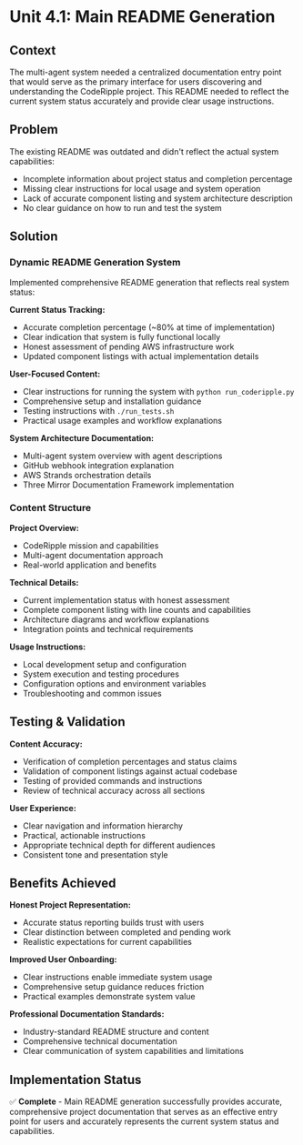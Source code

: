 # Unit 4.1: Main README Generation

## Context

The multi-agent system needed a centralized documentation entry point that would serve as the primary interface for users discovering and understanding the CodeRipple project. This README needed to reflect the current system status accurately and provide clear usage instructions.

## Problem

The existing README was outdated and didn't reflect the actual system capabilities:
- Incomplete information about project status and completion percentage
- Missing clear instructions for local usage and system operation
- Lack of accurate component listing and system architecture description
- No clear guidance on how to run and test the system

## Solution

### Dynamic README Generation System

Implemented comprehensive README generation that reflects real system status:

**Current Status Tracking:**
- Accurate completion percentage (~80% at time of implementation)
- Clear indication that system is fully functional locally
- Honest assessment of pending AWS infrastructure work
- Updated component listings with actual implementation details

**User-Focused Content:**
- Clear instructions for running the system with `python run_coderipple.py`
- Comprehensive setup and installation guidance
- Testing instructions with `./run_tests.sh`
- Practical usage examples and workflow explanations

**System Architecture Documentation:**
- Multi-agent system overview with agent descriptions
- GitHub webhook integration explanation
- AWS Strands orchestration details
- Three Mirror Documentation Framework implementation

### Content Structure

**Project Overview:**
- CodeRipple mission and capabilities
- Multi-agent documentation approach
- Real-world application and benefits

**Technical Details:**
- Current implementation status with honest assessment
- Complete component listing with line counts and capabilities
- Architecture diagrams and workflow explanations
- Integration points and technical requirements

**Usage Instructions:**
- Local development setup and configuration
- System execution and testing procedures
- Configuration options and environment variables
- Troubleshooting and common issues

## Testing & Validation

**Content Accuracy:**
- Verification of completion percentages and status claims
- Validation of component listings against actual codebase
- Testing of provided commands and instructions
- Review of technical accuracy across all sections

**User Experience:**
- Clear navigation and information hierarchy
- Practical, actionable instructions
- Appropriate technical depth for different audiences
- Consistent tone and presentation style

## Benefits Achieved

**Honest Project Representation:**
- Accurate status reporting builds trust with users
- Clear distinction between completed and pending work
- Realistic expectations for current capabilities

**Improved User Onboarding:**
- Clear instructions enable immediate system usage
- Comprehensive setup guidance reduces friction
- Practical examples demonstrate system value

**Professional Documentation Standards:**
- Industry-standard README structure and content
- Comprehensive technical documentation
- Clear communication of system capabilities and limitations

## Implementation Status

✅ **Complete** - Main README generation successfully provides accurate, comprehensive project documentation that serves as an effective entry point for users and accurately represents the current system status and capabilities.